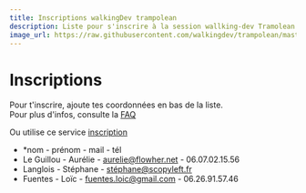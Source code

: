 ```yaml
---
title: Inscriptions walkingDev trampolean
description: Liste pour s'inscrire à la session wallking-dev Tramolean
image_url: https://raw.githubusercontent.com/walkingdev/trampolean/master/media/inscription.png
---
```



# Inscriptions

Pour t'inscrire, ajoute tes coordonnées en bas de la liste.  
Pour plus d'infos, consulte la [FAQ](http://walkingdev.fr/#walkingdev/trampolean/blob/master/faq.md)  

Ou utilise ce service [inscription](https://www.eventbrite.fr/e/billets-formation-lean-startup-itinerante-pour-mettre-en-marche-ou-tester-son-projet-29638759327)

* *nom - prénom - mail - tél
* Le Guillou - Aurélie - aurelie@flowher.net - 06.07.02.15.56
* Langlois - Stéphane - stéphane@scopyleft.fr
* Fuentes - Loïc - fuentes.loic@gmail.com - 06.26.91.57.46
